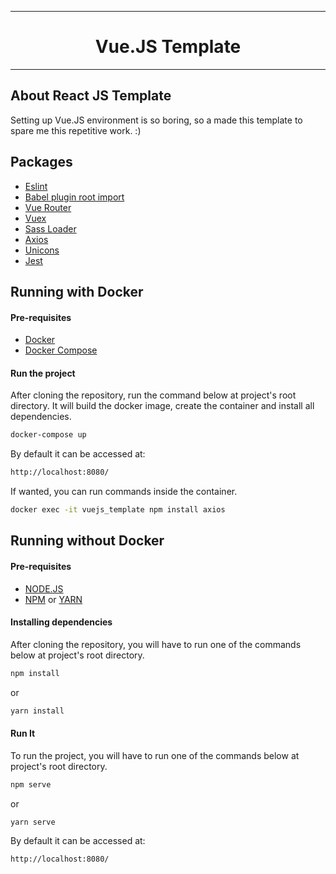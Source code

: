 <hr>
<h1 align=center>Vue.JS Template</h1>
<hr>

## About React JS Template
Setting up Vue.JS environment is so boring, so a made this template to spare me this repetitive work. :)

## Packages
- [Eslint](https://eslint.org/)
- [Babel plugin root import](https://www.npmjs.com/package/babel-plugin-root-import)
- [Vue Router](https://router.vuejs.org/)
- [Vuex](https://vuex.vuejs.org/)
- [Sass Loader](https://www.npmjs.com/package/sass-loader)
- [Axios](https://www.npmjs.com/package/axios)
- [Unicons](https://iconscout.com/unicons)
- [Jest](https://jestjs.io/)


## Running with Docker
#### Pre-requisites
 - [Docker](https://www.docker.com/)
 - [Docker Compose](https://docs.docker.com/compose/install/)

#### Run the project
After cloning the repository, run the command below at project's root directory. It will build the docker image, create the container and install all dependencies.
```sh
docker-compose up
```

By default it can be accessed at:

```sh
http://localhost:8080/
```

If wanted, you can run commands inside the container.
```sh
docker exec -it vuejs_template npm install axios
```


## Running without Docker
#### Pre-requisites
- [NODE.JS](https://nodejs.org/en/)
- [NPM](https://www.npmjs.com/) or [YARN](https://yarnpkg.com/)

#### Installing dependencies
After cloning the repository, you will have to run one of the commands below at project's root directory.
```sh
npm install
```
or
```sh
yarn install
```

#### Run It
To run the project, you will have to run one of the commands below at project's root directory.
```sh
npm serve
```
or
```sh
yarn serve
```

By default it can be accessed at:

```sh
http://localhost:8080/
```
